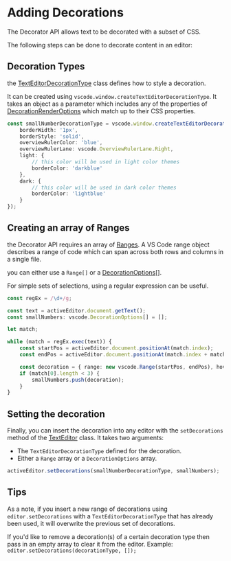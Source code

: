 # Adding Decorations

The Decorator API allows text to be decorated with a subset of CSS.

The following steps can be done to decorate content in an editor:

## Decoration Types

the
[TextEditorDecorationType](https://code.visualstudio.com/api/references/vscode-api#TextEditorDecorationType)
class defines how to style a decoration.

It can be created using `vscode.window.createTextEditorDecorationType`. It takes
an object as a parameter which includes any of the properties of
[DecorationRenderOptions](https://code.visualstudio.com/api/references/vscode-api#DecorationRenderOptions)
which match up to their CSS properties.

```typescript
const smallNumberDecorationType = vscode.window.createTextEditorDecorationType({
    borderWidth: '1px',
    borderStyle: 'solid',
    overviewRulerColor: 'blue',
    overviewRulerLane: vscode.OverviewRulerLane.Right,
    light: {
        // this color will be used in light color themes
        borderColor: 'darkblue'
    },
    dark: {
        // this color will be used in dark color themes
        borderColor: 'lightblue'
    }
});
```

## Creating an array of Ranges

the Decorator API requires an array of
[Ranges](https://code.visualstudio.com/api/references/vscode-api#Range). A VS
Code range object describes a range of code which can span across both rows and
columns in a single file.

you can either use a `Range[]` or a
[DecorationOptions[]](https://code.visualstudio.com/api/references/vscode-api#DecorationOptions).

For simple sets of selections, using a regular expression can be useful.

```typescript
const regEx = /\d+/g;

const text = activeEditor.document.getText();
const smallNumbers: vscode.DecorationOptions[] = [];

let match;

while (match = regEx.exec(text)) {
    const startPos = activeEditor.document.positionAt(match.index);
    const endPos = activeEditor.document.positionAt(match.index + match[0].length);

    const decoration = { range: new vscode.Range(startPos, endPos), hoverMessage: 'Number **' + match[0] + '**' };
    if (match[0].length < 3) {
        smallNumbers.push(decoration);
    }
}
```

## Setting the decoration

Finally, you can insert the decoration into any editor with the `setDecorations`
method of the
[TextEditor](https://code.visualstudio.com/api/references/vscode-api#TextEditor)
class. It takes two arguments:

-   The `TextEditorDecorationType` defined for the decoration.
-   Either a `Range` array or a `DecorationOptions` array.

```typescript
activeEditor.setDecorations(smallNumberDecorationType, smallNumbers);
```

## Tips

As a note, if you insert a new range of decorations using
`editor.setDecorations` with a `TextEditorDecorationType` that has already been
used, it will overwrite the previous set of decorations.

If you'd like to remove a decoration(s) of a certain decoration type then pass
in an empty array to clear it from the editor. Example:
`editor.setDecorations(decorationType, []);`
